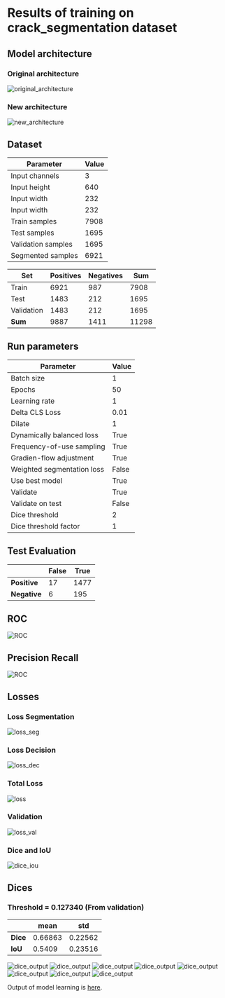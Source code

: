 # Results of training on crack_segmentation dataset

## Model architecture

### Original architecture

![original_architecture](./originalna_arhitektura.PNG)

### New architecture

![new_architecture](./arhitektura.png)

## Dataset

| Parameter         | Value       |
| -----------       | ----------- |
| Input channels    | 3           |
| Input height      | 640         |
| Input width       | 232         |
| Input width       | 232         |
| Train samples     | 7908        |
| Test samples      | 1695        |
| Validation samples| 1695        |
| Segmented samples | 6921        |


| Set         | Positives   | Negatives   |  Sum        |
| ----------- | ----------- | ----------- | ----------- |
| Train       | 6921        | 987         | 7908        |
| Test        | 1483        | 212         | 1695        |
| Validation  | 1483        | 212         | 1695        |
| **Sum**     | 9887        | 1411        | 11298       |

## Run parameters

| Parameter                      | Value       |
| -----------                    | ----------- |
| Batch size                     | 1           |
| Epochs                         | 50          |
| Learning rate                  | 1           |
| Delta CLS Loss                 | 0.01        |
| Dilate                         | 1           |
| Dynamically balanced loss      | True        |
| Frequency-of-use sampling      | True        |
| Gradien-flow adjustment        | True        |
| Weighted segmentation loss     | False       |
| Use best model                 | True        |
| Validate                       | True        |
| Validate on test               | False       |
| Dice threshold                 | 2           |
| Dice threshold factor          | 1           |

## Test Evaluation

|               | False       | True        |
| -----------   | ----------- | ----------- |
| **Positive**  | 17          | 1477        |
| **Negative**  | 6           | 195         |

## ROC

![ROC](./ROC.png)

## Precision Recall

![ROC](./precision-recall.png)

## Losses

### Loss Segmentation
![loss_seg](./loss_seg.png)

### Loss Decision
![loss_dec](./loss_dec.png)

### Total Loss
![loss](./loss.png)

### Validation
![loss_val](./loss_val.png)

### Dice and IoU
![dice_iou](./dice_iou.png)

## Dices

### Threshold = 0.127340 (From validation)

|             | mean        | std         |
| ----------- | ----------- | ----------- |
| **Dice**    | 0.66863     | 0.22562     |
| **IoU**     | 0.5409      | 0.23516     |

![dice_output](./dices/0.000_dice_246.png)
![dice_output](./dices/0.191_dice_1458.png)
![dice_output](./dices/0.495_dice_590.png)
![dice_output](./dices/0.637_dice_101.png)
![dice_output](./dices/0.674_dice_1039.png)
![dice_output](./dices/0.705_dice_946.png)
![dice_output](./dices/0.755_dice_232.png)
![dice_output](./dices/0.944_dice_566.png)

Output of model learning is [here](./nohup.out).